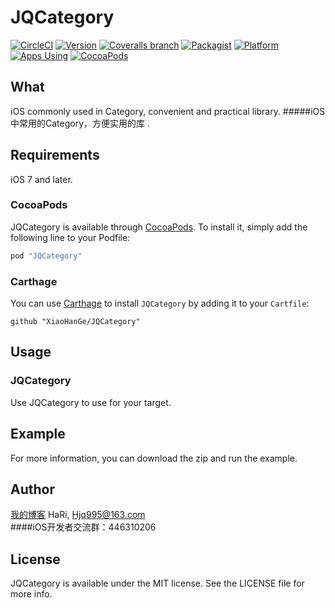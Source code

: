 # JQCategory

[![CircleCI](https://img.shields.io/circleci/project/github/RedSparr0w/node-csgo-parser.svg)](https://github.com/XiaoHanGe/JQCategory)
[![Version](https://img.shields.io/cocoapods/v/JQCategory.svg?style=flat)](http://cocoapods.org/pods/JQCategory)
[![Coveralls branch](https://img.shields.io/coveralls/jekyll/jekyll/master.svg)](https://github.com/XiaoHanGe/JQCategory)
[![Packagist](https://img.shields.io/packagist/l/doctrine/orm.svg)](https://github.com/XiaoHanGe/JQCategory)
[![Platform](https://img.shields.io/badge/platform-ios-brightgreen.svg)](http://cocoapods.org/pods/JQCategory)
[![Apps Using](https://img.shields.io/badge/Apps%20Using-%3E%20100-blue.svg)](https://github.com/XiaoHanGe/JQCategory)
[![CocoaPods](https://img.shields.io/cocoapods/dm/AFNetworking.svg)](http://cocoapods.org/pods/JQCategory)
## What 

iOS commonly used in Category, convenient and practical library.
#####iOS中常用的Category，方便实用的库 . 
## Requirements
iOS 7 and later.
### CocoaPods
JQCategory is available through [CocoaPods](http://cocoapods.org). To install
it, simply add the following line to your Podfile:

```ruby
pod "JQCategory"
```
### Carthage
You can use [Carthage](https://github.com/Carthage/Carthage) to install `JQCategory` by adding it to your `Cartfile`:
```
github "XiaoHanGe/JQCategory"
```
## Usage
### JQCategory
Use JQCategory to use for your target.

## Example
For more information, you can download the zip and run the example.

## Author

[我的博客](http://example.com/)   HaRi, Hjq995@163.com  
####iOS开发者交流群：446310206

## License

JQCategory is available under the MIT license. See the LICENSE file for more info.
